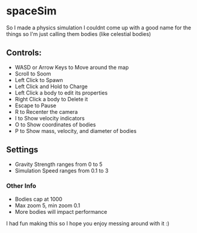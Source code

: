 # spaceSim
So I made a physics simulation
I couldnt come up with a good name for the things so I'm just calling them bodies (like celestial bodies) 

## Controls:
+ WASD or Arrow Keys to Move around the map
+ Scroll to Soom
+ Left Click to Spawn
+ Left Click and Hold to Charge
+ Left Click a body to edit its properties
+ Right Click a body to Delete it
+ Escape to Pause
+ R to Recenter the camera
+ I to Show velocity indicators
+ O to Show coordinates of bodies
+ P to Show mass, velocity, and diameter of bodies

## Settings
+ Gravity Strength ranges from 0 to 5
+ Simulation Speed ranges from 0.1 to 3

### Other Info
+ Bodies cap at 1000
+ Max zoom 5, min zoom 0.1
+ More bodies will impact performance
  
I had fun making this so I hope you enjoy messing around with it :)
